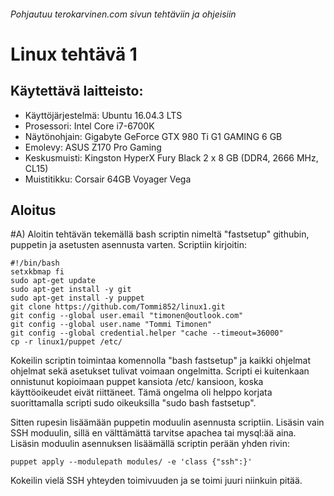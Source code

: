 ###### Pohjautuu terokarvinen.com sivun tehtäviin ja ohjeisiin
# Linux tehtävä 1

## Käytettävä laitteisto:
- Käyttöjärjestelmä: Ubuntu 16.04.3 LTS
- Prosessori: Intel Core i7-6700K
- Näytönohjain: Gigabyte GeForce GTX 980 Ti G1 GAMING 6 GB
- Emolevy: ASUS Z170 Pro Gaming
- Keskusmuisti: Kingston HyperX Fury Black 2 x 8 GB (DDR4, 2666 MHz, CL15)
- Muistitikku: Corsair 64GB Voyager Vega

## Aloitus
#A)
Aloitin tehtävän tekemällä bash scriptin nimeltä "fastsetup" githubin, puppetin ja asetusten asennusta varten. Scriptiin kirjoitin:
```
#!/bin/bash
setxkbmap fi
sudo apt-get update
sudo apt-get install -y git
sudo apt-get install -y puppet
git clone https://github.com/Tommi852/linux1.git
git config --global user.email "timonen@outlook.com"
git config --global user.name "Tommi Timonen"
git config --global credential.helper "cache --timeout=36000"
cp -r linux1/puppet /etc/
```
Kokeilin scriptin toimintaa komennolla "bash fastsetup" ja kaikki ohjelmat ohjelmat sekä asetukset tulivat voimaan ongelmitta.
Scripti ei kuitenkaan onnistunut kopioimaan puppet kansiota /etc/ kansioon, koska käyttöoikeudet eivät riittäneet.
Tämä ongelma oli helppo korjata suorittamalla scripti sudo oikeuksilla "sudo bash fastsetup".

Sitten rupesin lisäämään puppetin moduulin asennusta scriptiin.
Lisäsin vain SSH moduulin, sillä en välttämättä tarvitse apachea tai mysql:ää aina.
Lisäsin moduulin asennuksen lisäämällä scriptin perään yhden rivin:
```
puppet apply --modulepath modules/ -e 'class {"ssh":}'
```
Kokeilin vielä SSH yhteyden toimivuuden ja se toimi juuri niinkuin pitää.

